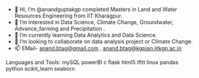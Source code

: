 - 👋 Hi, I’m @anandguptakgp completed Masters in Land and Water Resources Engineering from IIT Kharagpur.
- 👀 I’m interested in Data Science, Climate Change, Groundwater, Advance_farming and Precipitation  .
- 🌱 I’m currently learning Data Analytics and Data Science.
- 💞️ I’m looking to collaborate on data analysis project or Climate Change.
- 📫 EMail- anand.btag@gmail.com , anand.btag@kgpian.iitkgp.ac.in

<!---
anandguptakgp/anandguptakgp is a ✨ special ✨ repository because its `README.md` (this file) appears on your GitHub profile.
You can click the Preview link to take a look at your changes.
--->




Languages and Tools:
mySQL powerBI c flask html5 ifttt linux pandas python scikit_learn seaborn
